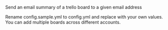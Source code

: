 Send an email summary of a trello board to a given email address

Rename config.sample.yml to config.yml and replace with your own values. You can add multiple boards across different accounts.